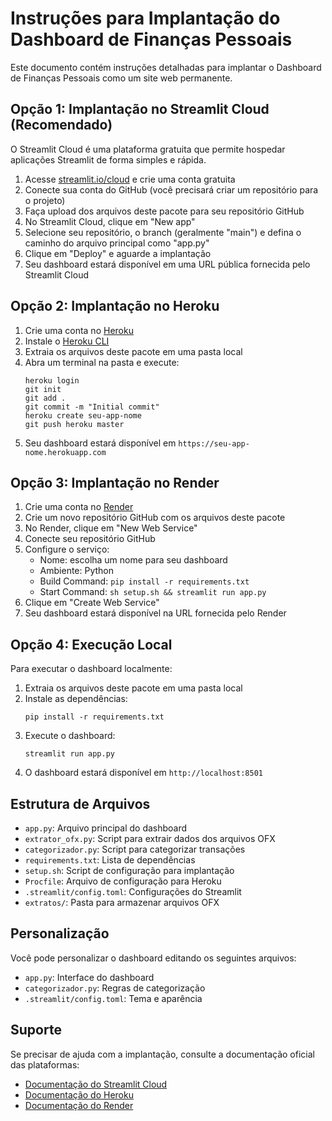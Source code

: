 # Instruções para Implantação do Dashboard de Finanças Pessoais

Este documento contém instruções detalhadas para implantar o Dashboard de Finanças Pessoais como um site web permanente.

## Opção 1: Implantação no Streamlit Cloud (Recomendado)

O Streamlit Cloud é uma plataforma gratuita que permite hospedar aplicações Streamlit de forma simples e rápida.

1. Acesse [streamlit.io/cloud](https://streamlit.io/cloud) e crie uma conta gratuita
2. Conecte sua conta do GitHub (você precisará criar um repositório para o projeto)
3. Faça upload dos arquivos deste pacote para seu repositório GitHub
4. No Streamlit Cloud, clique em "New app"
5. Selecione seu repositório, o branch (geralmente "main") e defina o caminho do arquivo principal como "app.py"
6. Clique em "Deploy" e aguarde a implantação
7. Seu dashboard estará disponível em uma URL pública fornecida pelo Streamlit Cloud

## Opção 2: Implantação no Heroku

1. Crie uma conta no [Heroku](https://heroku.com)
2. Instale o [Heroku CLI](https://devcenter.heroku.com/articles/heroku-cli)
3. Extraia os arquivos deste pacote em uma pasta local
4. Abra um terminal na pasta e execute:
   ```
   heroku login
   git init
   git add .
   git commit -m "Initial commit"
   heroku create seu-app-nome
   git push heroku master
   ```
5. Seu dashboard estará disponível em `https://seu-app-nome.herokuapp.com`

## Opção 3: Implantação no Render

1. Crie uma conta no [Render](https://render.com)
2. Crie um novo repositório GitHub com os arquivos deste pacote
3. No Render, clique em "New Web Service"
4. Conecte seu repositório GitHub
5. Configure o serviço:
   - Nome: escolha um nome para seu dashboard
   - Ambiente: Python
   - Build Command: `pip install -r requirements.txt`
   - Start Command: `sh setup.sh && streamlit run app.py`
6. Clique em "Create Web Service"
7. Seu dashboard estará disponível na URL fornecida pelo Render

## Opção 4: Execução Local

Para executar o dashboard localmente:

1. Extraia os arquivos deste pacote em uma pasta local
2. Instale as dependências:
   ```
   pip install -r requirements.txt
   ```
3. Execute o dashboard:
   ```
   streamlit run app.py
   ```
4. O dashboard estará disponível em `http://localhost:8501`

## Estrutura de Arquivos

- `app.py`: Arquivo principal do dashboard
- `extrator_ofx.py`: Script para extrair dados dos arquivos OFX
- `categorizador.py`: Script para categorizar transações
- `requirements.txt`: Lista de dependências
- `setup.sh`: Script de configuração para implantação
- `Procfile`: Arquivo de configuração para Heroku
- `.streamlit/config.toml`: Configurações do Streamlit
- `extratos/`: Pasta para armazenar arquivos OFX

## Personalização

Você pode personalizar o dashboard editando os seguintes arquivos:

- `app.py`: Interface do dashboard
- `categorizador.py`: Regras de categorização
- `.streamlit/config.toml`: Tema e aparência

## Suporte

Se precisar de ajuda com a implantação, consulte a documentação oficial das plataformas:

- [Documentação do Streamlit Cloud](https://docs.streamlit.io/streamlit-cloud)
- [Documentação do Heroku](https://devcenter.heroku.com/categories/python-support)
- [Documentação do Render](https://render.com/docs)
